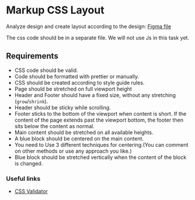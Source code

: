 # Markup CSS Layout

Analyze design and create layout according to the design: [Figma file](public/markup-css-layout.fig)

The css code should be in a separate file. We will not use Js in this task yet.

## Requirements

- CSS code should be valid.
- Code should be formatted with prettier or manually.
- CSS should be created according to style guide rules.
- Page should be stretched on full viewport height
- Header and Footer should have a fixed size, without any stretching (`grow`/`shrink`).
- Header should be sticky while scrolling.
- Footer sticks to the bottom of the viewport when content is short. If the content of the page extends past the viewport bottom, the footer then sits below the content as normal.
- Main content should be stretched on all available heights.
- A blue block should be centered on the main content.
- You need to Use 3 different techniques for centering.(You can comment on other methods or use any approach you like.)
- Blue block should be stretched vertically when the content of the block is changed.

### Useful links

- [CSS Validator](https://jigsaw.w3.org/css-validator/#validate_by_inpu)
